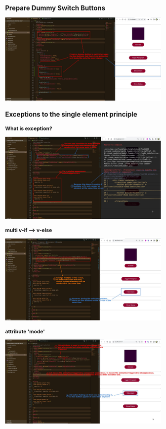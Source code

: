 ## **Prepare Dummy Switch Buttons**

![Alt prepare dummy switch buttons](pic/01.jpg)

## **Exceptions to the single element principle**

### **What is exception?**

![Alt excep to transition only one el](pic/02.jpg)

### **multi v-if --> v-else**

![Alt multi v-if to v-else](pic/03.jpg)

### **attribute 'mode'**

![Alt transition mode](pic/04.jpg)
